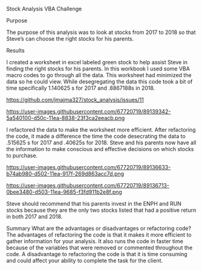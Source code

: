 Stock Analysis VBA Challenge

Purpose

The purpose of this analysis was to look at stocks from 2017 to 2018 so that Steve’s can choose the right stocks for his parents.

Results

I created a worksheet in excel labeled green stock to help assist Steve in finding the right stocks for his parents. In this workbook I used some VBA macro codes to go through all the data. This worksheet had minimized the data so he could view. While desegregating the data this code took a bit of time specifically 1.140625 s for 2017 and .8867188s in 2018.

https://github.com/jmajma327/stock_analysis/issues/11

https://user-images.githubusercontent.com/67720719/89139342-5a540100-d50c-11ea-8838-23f3ca2eeacb.png

I refactored the data to make the worksheet more efficient. After refactoring the code, it made a difference the time the code desecrating the data to .515625 s for 2017 and .40625s for 2018. Steve and his parents now have all the information to make conscious and effective decisions on which stocks to purchase. 

https://user-images.githubusercontent.com/67720719/89136633-b74ab980-d502-11ea-917f-269d863acc7d.png

https://user-images.githubusercontent.com/67720719/89136713-0bee3480-d503-11ea-9685-f3fd911b2e8f.png


Steve should recommend that his parents invest in the ENPH and RUN stocks because they are the only two stocks listed that had a positive return in both 2017 and 2018. 






Summary
What are the advantages or disadvantages or refactoring code?
The advantages of refactoring the code is that it makes it more efficient to gather information for your analysis.  It also runs the code in faster time because of the variables that were removed or commented throughout the code.
A disadvantage to refactoring the code is that it is time consuming and could affect your ability to complete the task for the client.


